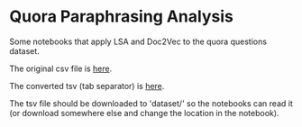 # Quora Paraphrasing Analysis

Some notebooks that apply LSA and Doc2Vec to the quora questions dataset.

The original csv file is [here](https://uwoca-my.sharepoint.com/:x:/g/personal/furra_uwo_ca/EdtgQlCZPidCnwhflhjPOPgBgx6s64YpEp_1-Kd9id8QKA?e=iewN9w).

The converted tsv (tab separator) is [here](https://uwoca-my.sharepoint.com/:u:/g/personal/furra_uwo_ca/EZ3c75E_4HhOjWNWSDMmdy0BHP-SYC5X-Meg2E-aqXZUmQ?e=JIYaom).

The tsv file should be downloaded to 'dataset/' so the notebooks can read it (or download somewhere else and change the location in the notebook).